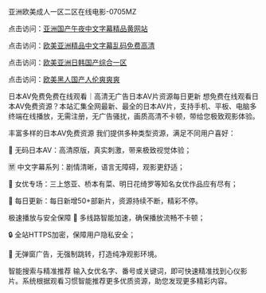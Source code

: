 
亚洲欧美成人一区二区在线电影-0705MZ


点击访问：<a href="https://gsd-agv.pages.dev/">亚洲国产午夜中文字幕精品黄网站</a>

点击访问：<a href="https://bsdf-5f5.pages.dev/">欧美亚洲精品中文字幕乱码免费高清</a>

点击访问：<a href="https://bered.pages.dev/">欧美亚洲日韩国产综合一区</a>

点击访问：<a href="https://fdhf-454.pages.dev">欧美黑人国产人伦爽爽爽</a>



日本AV免费免费在线观看｜高清无广告日本AV片资源每日更新
想免费在线观看日本AV免费资源？本站汇集全网最新、最全的日本AV片，支持手机、平板、电脑多终端在线播放，无需注册，无广告骚扰，画质高清不卡顿，带给您极致观影体验。

丰富多样的日本AV免费资源
我们提供多种类型资源，满足不同用户喜好：

🔞 无码日本AV：高清原版，真实刺激，带来极致视觉体验；

🈲 中文字幕系列：剧情清晰，语言无障碍，观影更舒适；

🌟 女优专场：三上悠亚、桥本有菜、明日花绮罗等知名女优作品应有尽有；

📅 每日更新：每日新增50+部新片，资源持续不断，精彩不停。

极速播放与安全保障
🚀 多线路智能加速，确保播放流畅不卡顿；

🔒 全站HTTPS加密，保障用户隐私安全；

🚫 无弹窗广告，无强制跳转，打造纯净观影环境。

智能搜索与精准推荐
输入女优名字、番号或关键词，即可快速精准找到心仪影片。系统根据观看习惯智能推荐更多优质资源，助您发现更多精彩内容。




















<span style="display:none;">[Canonical link]( https://github.com/sec20250705/sec18 ）</span>
